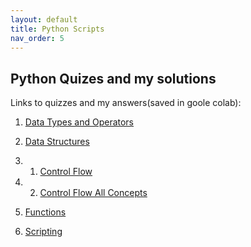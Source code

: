 ```yaml
---
layout: default
title: Python Scripts
nav_order: 5
---
```


## Python Quizes and my solutions  

Links to quizzes and my answers(saved in goole colab):

1. [Data Types and Operators](https://colab.research.google.com/drive/11kzHcA3HdRgIx2WZ3qsnjBeoHMRs8iIH?usp=sharing)

2. [Data Structures](https://colab.research.google.com/drive/13rEh7R4PqmlT1g8blxNAEo_s3XesdYRs?usp=sharing)

3. 1. [Control Flow](https://colab.research.google.com/drive/1ubBH1nsYpl5y2MUJFJ9CMYsQyg3XHV69?usp=sharing)
3. 2. [Control Flow All Concepts](https://colab.research.google.com/drive/1kMfdc3orniOFsjA4QSvBF325xmUhQ7Wg?usp=sharing)

4. [Functions](https://colab.research.google.com/drive/1ssToeZIPnQ-H4F9lFgTxKEd-UBiYrROK?usp=sharing)

5. [Scripting]()
